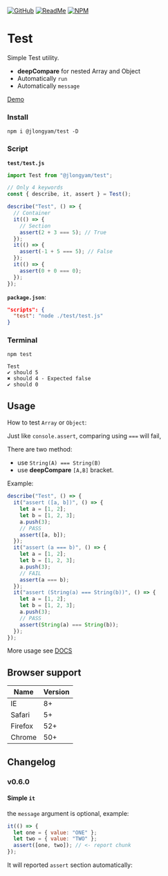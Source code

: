 [![GitHub](https://img.shields.io/badge/GitHub-%23121011.svg?logo=github&logoColor=white)](https://github.com/jlongyam/Test)
[![ReadMe](https://img.shields.io/badge/ReadMe-018EF5?logo=readme&logoColor=fff)](#)
[![NPM](https://nodei.co/npm/@jlongyam/test.svg?style=flat&data=n,v,d&color=blue)](https://www.npmjs.com/package/@jlongyam/test)

# Test

Simple Test utility.

- **deepCompare** for nested Array and Object
- Automatically `run`
- Automatically `message`

[Demo](./test/html/index.html)

### Install

```shell
npm i @jlongyam/test -D
```

### Script

**`test/test.js`**

```js
import Test from "@jlongyam/test";

// Only 4 keywords
const { describe, it, assert } = Test();

describe("Test", () => {
  // Container
  it(() => {
    // Section
    assert(2 + 3 === 5); // True
  });
  it(() => {
    assert(-1 + 5 === 5); // False
  });
  it(() => {
    assert(0 + 0 === 0);
  });
});
```

**`package.json`**:

```JSON
"scripts": {
  "test": "node ./test/test.js"
}
```

### Terminal

```shell
npm test
```

```shell
Test
✔ should 5
✖ should 4 - Expected false
✔ should 0
```

## Usage

How to test `Array` or `Object`:

Just like `console.assert`, comparing using `===` will fail,

There are two method:

- use `String(A) === String(B)`
- use **deepCompare** `[A,B]` bracket.

Example:

```js
describe("Test", () => {
  it("assert ([a, b])", () => {
    let a = [1, 2];
    let b = [1, 2, 3];
    a.push(3);
    // PASS
    assert([a, b]);
  });
  it("assert (a === b)", () => {
    let a = [1, 2];
    let b = [1, 2, 3];
    a.push(3);
    // FAIL
    assert(a === b);
  });
  it("assert (String(a) === String(b))", () => {
    let a = [1, 2];
    let b = [1, 2, 3];
    a.push(3);
    // PASS
    assert(String(a) === String(b));
  });
});
```

More usage see [DOCS](./docs/README.md)

## Browser support

| Name    | Version |
| ------- | ------- |
| IE      | 8+      |
| Safari  | 5+      |
| Firefox | 52+     |
| Chrome  | 50+     |

## Changelog

### v0.6.0

#### Simple `it`

the `message` argument is optional, example:

```js
it(() => {
  let one = { value: "ONE" };
  let two = { value: "TWO" };
  assert([one, two]); // <- report chunk
});
```

It will reported `assert` section automatically: